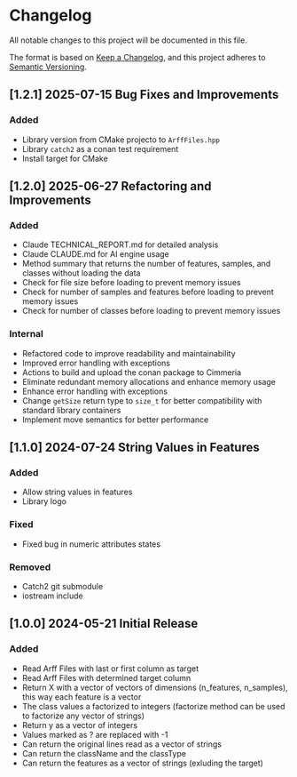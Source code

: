 # Changelog

All notable changes to this project will be documented in this file.

The format is based on [Keep a Changelog](https://keepachangelog.com/en/1.1.0/),
and this project adheres to [Semantic Versioning](https://semver.org/spec/v2.0.0.html).

## [1.2.1] 2025-07-15 Bug Fixes and Improvements

### Added

- Library version from CMake projecto to `ArffFiles.hpp`
- Library `catch2` as a conan test requirement
- Install target for CMake

## [1.2.0] 2025-06-27 Refactoring and Improvements

### Added

- Claude TECHNICAL_REPORT.md for detailed analysis
- Claude CLAUDE.md for AI engine usage
- Method summary that returns the number of features, samples, and classes without loading the data
- Check for file size before loading to prevent memory issues
- Check for number of samples and features before loading to prevent memory issues
- Check for number of classes before loading to prevent memory issues

### Internal

- Refactored code to improve readability and maintainability
- Improved error handling with exceptions
- Actions to build and upload the conan package to Cimmeria
- Eliminate redundant memory allocations and enhance memory usage
- Enhance error handling with exceptions
- Change `getSize` return type to `size_t` for better compatibility with standard library containers
- Implement move semantics for better performance


## [1.1.0] 2024-07-24 String Values in Features

### Added

- Allow string values in features
- Library logo

### Fixed

- Fixed bug in numeric attributes states

### Removed

- Catch2 git submodule
- iostream include

## [1.0.0] 2024-05-21 Initial Release

### Added

- Read Arff Files with last or first column as target
- Read Arff Files with determined target column
- Return X with a vector of vectors of dimensions (n_features, n_samples), this way each feature is a vector
- The class values a factorized to integers (factorize method can be used to factorize any vector of strings)
- Return y as a vector of integers
- Values marked as ? are replaced with -1
- Can return the original lines read as a vector of strings
- Can return the className and the classType
- Can return the features as a vector of strings (exluding the target)

